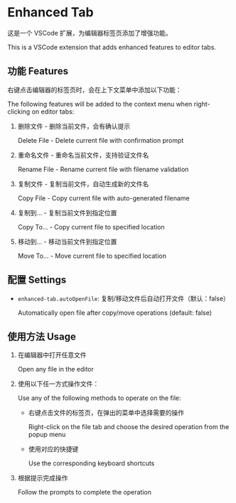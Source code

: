 # Enhanced Tab

这是一个 VSCode 扩展，为编辑器标签页添加了增强功能。

This is a VSCode extension that adds enhanced features to editor tabs.

## 功能 Features

右键点击编辑器的标签页时，会在上下文菜单中添加以下功能：

The following features will be added to the context menu when right-clicking on editor tabs:

1. 删除文件 - 删除当前文件，会有确认提示

   Delete File - Delete current file with confirmation prompt

2. 重命名文件 - 重命名当前文件，支持验证文件名

   Rename File - Rename current file with filename validation

3. 复制文件 - 复制当前文件，自动生成新的文件名

   Copy File - Copy current file with auto-generated filename

4. 复制到... - 复制当前文件到指定位置

   Copy To... - Copy current file to specified location

5. 移动到... - 移动当前文件到指定位置

   Move To... - Move current file to specified location

## 配置 Settings

- `enhanced-tab.autoOpenFile`: 复制/移动文件后自动打开文件（默认：false）

  Automatically open file after copy/move operations (default: false)

## 使用方法 Usage

1. 在编辑器中打开任意文件

   Open any file in the editor

2. 使用以下任一方式操作文件：
   
   Use any of the following methods to operate on the file:

   - 右键点击文件的标签页，在弹出的菜单中选择需要的操作
   
     Right-click on the file tab and choose the desired operation from the popup menu

   - 使用对应的快捷键
   
     Use the corresponding keyboard shortcuts

3. 根据提示完成操作

   Follow the prompts to complete the operation